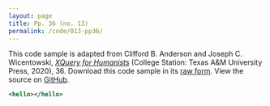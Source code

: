 ```yaml
---
layout: page
title: Pp. 36 (no. 13)
permalink: /code/013-pp36/
---
```


This code sample is adapted from Clifford B. Anderson and Joseph C. Wicentowski, 
[_XQuery for Humanists_](/) (College Station: Texas A&M University Press, 2020), 36. 
Download this code sample in its [raw form](/code/013-pp36/013-pp36.xml).
View the source on [GitHub](https://github.com/coding4humanists/xquery4humanists/blob/master/code/013-pp36/013-pp36.xml).

```xml
<hello></hello>
```  
